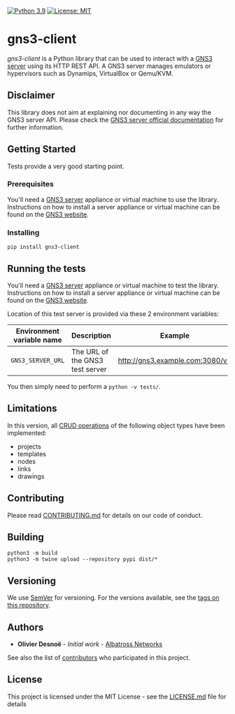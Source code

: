 [![Python 3.9](https://img.shields.io/badge/python-3.9-green.svg)](https://docs.python.org/3.9/)
[![License: MIT](https://img.shields.io/badge/License-MIT-blue.svg)](https://opensource.org/licenses/MIT)

# gns3-client

*gns3-client* is a Python library that can be used to interact with a [GNS3 server](https://github.com/GNS3/gns3-server)
using its HTTP REST API. A GNS3 server manages emulators or hypervisors such as Dynamips, VirtualBox or Qemu/KVM.

## Disclaimer

This library does not aim at explaining nor documenting in any way the GNS3 server API. Please check
the [GNS3 server official documentation](https://gns3-server.readthedocs.io/en/latest/index.html) for further
information.

## Getting Started

Tests provide a very good starting point.

### Prerequisites

You'll need a [GNS3 server](https://github.com/GNS3/gns3-server) appliance or virtual machine to use the library.
Instructions on how to install a server appliance or virtual machine can be found on
the [GNS3 website](https://www.gns3.com/).

### Installing

```
pip install gns3-client
```

## Running the tests

You'll need a [GNS3 server](https://github.com/GNS3/gns3-server) appliance or virtual machine to test the library.
Instructions on how to install a server appliance or virtual machine can be found on
the [GNS3 website](https://www.gns3.com/).

Location of this test server is provided via these 2 environment variables:

| Environment variable name | Description                                 |             Example             |
|:-------------------------:|---------------------------------------------|:-------------------------------:|
|     `GNS3_SERVER_URL`     | The URL of the GNS3 test server             | http://gns3.example.com:3080/v2 |

You then simply need to perform a `python -v tests/`.

## Limitations

In this version, all [CRUD operations](https://en.wikipedia.org/wiki/Create,_read,_update_and_delete) of the following
object types have been implemented:

- projects
- templates
- nodes
- links
- drawings

## Contributing

Please read [CONTRIBUTING.md](CONTRIBUTING.md) for details on our code of conduct.

## Building

```
python3 -m build  
python3 -m twine upload --repository pypi dist/*   
```

## Versioning

We use [SemVer](http://semver.org/) for versioning. For the versions available, see
the [tags on this repository](https://github.com/desnoe/gns3-client/tags).

## Authors

* **Olivier Desnoë** - *Initial work* - [Albatross Networks](http://albatross-networks.com)

See also the list of [contributors](https://github.com/desnoe/gns3-client/contributors) who participated in this
project.

## License

This project is licensed under the MIT License - see the [LICENSE.md](LICENSE.md) file for details
